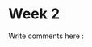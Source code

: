 # Week 2


<!-- comment section -->
<script src="https://giscus.app/client.js"
        data-repo="kiarie404/CSC-416-4TH"
        data-repo-id="R_kgDOI8MqRg"
        data-category="Comments_for_development_journal_book"
        data-category-id="DIC_kwDOI8MqRs4CUjea"
        data-mapping="pathname"
        data-strict="1"
        data-reactions-enabled="1"
        data-emit-metadata="0"
        data-input-position="bottom"
        data-theme="preferred_color_scheme"
        data-lang="en"
        crossorigin="anonymous"
        async>
</script>
<section class="giscus">
	Write comments here :  
</section>